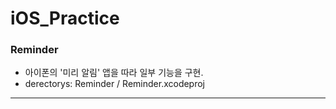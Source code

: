 # iOS_Practice

### Reminder

- 아이폰의 '미리 알림' 앱을 따라 일부 기능을 구현.
- derectorys: Reminder / Reminder.xcodeproj

***
